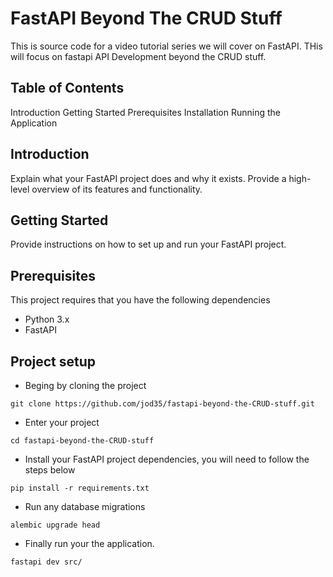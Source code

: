 # FastAPI Beyond The CRUD Stuff
This is source code for a video tutorial series we will cover on FastAPI. THis will focus on fastapi API Development beyond the CRUD stuff.

## Table of Contents
Introduction
Getting Started
Prerequisites
Installation
Running the Application


## Introduction
Explain what your FastAPI project does and why it exists. Provide a high-level overview of its features and functionality.

## Getting Started
Provide instructions on how to set up and run your FastAPI project.

## Prerequisites
This project requires that you have the following dependencies

- Python 3.x
- FastAPI

## Project setup
- Beging by cloning the project
```console
git clone https://github.com/jod35/fastapi-beyond-the-CRUD-stuff.git
```
- Enter your project
```console
cd fastapi-beyond-the-CRUD-stuff
```

- Install your FastAPI project dependencies, you will need to follow the steps below

```console
pip install -r requirements.txt
```
- Run any database migrations
```
alembic upgrade head
```
- Finally run your the application.

```
fastapi dev src/